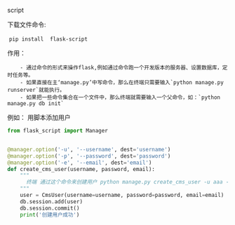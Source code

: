 script 

下载文件命令:

​		`pip install  flask-script`

作用：

		- 通过命令的形式来操作flask,例如通过命令跑一个开发版本的服务器、设置数据库，定时任务等。
		- 如果直接在主‘manage.py’中写命令，那么在终端只需要输入`python manage.py runserver`就能执行。
		- 如果把一些命令集合在一个文件中，那么终端就需要输入一个父命令，如：`python manage.py db init`

例如： 用脚本添加用户

```python
from flask_script import Manager


@manager.option('-u', '--username', dest='username')
@manager.option('-p', '--password', dest='password')
@manager.option('-e', '--email', dest='email')
def create_cms_user(username, password, email):
    """
      终端 通过这个命令来创建用户 python manage.py create_cms_user -u aaa -p 1 -e aaa.qq.com
    """
    user = CmsUser(username=username, password=password, email=email)
    db.session.add(user)
    db.session.commit()
    print('创建用户成功')
```







